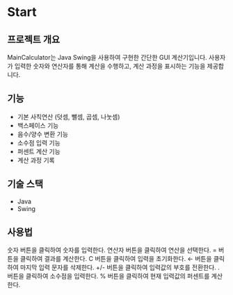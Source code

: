 # Start
## 프로젝트 개요
MainCalculator는 Java Swing을 사용하여 구현한 간단한 GUI 계산기입니다.
사용자가 입력한 숫자와 연산자를 통해 계산을 수행하고,
계산 과정을 표시하는 기능을 제공합니다.

## 기능
- 기본 사칙연산 (덧셈, 뺄셈, 곱셈, 나눗셈)
- 백스페이스 기능
- 음수/양수 변환 기능
- 소수점 입력 기능
- 퍼센트 계산 기능
- 계산 과정 기록

## 기술 스택
- Java
- Swing

## 사용법
숫자 버튼을 클릭하여 숫자를 입력한다.
연산자 버튼을 클릭하여 연산을 선택한다.
= 버튼을 클릭하여 결과를 계산한다.
C 버튼을 클릭하여 입력을 초기화한다.
← 버튼을 클릭하여 마지막 입력 문자를 삭제한다.
+/- 버튼을 클릭하여 입력값의 부호를 전환한다.
. 버튼을 클릭하여 소수점을 입력한다.
% 버튼을 클릭하여 현재 입력값의 퍼센트를 계산한다.
